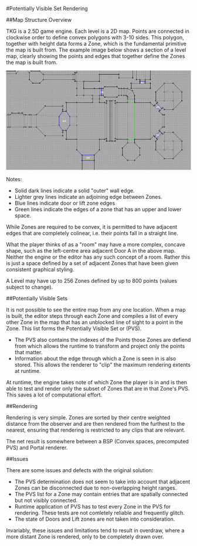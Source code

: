 #Potentially Visible Set Rendering

##Map Structure Overview

TKG is a 2.5D game engine. Each level is a 2D map. Points are connected in clockwise order to define convex polygons with 3-10 sides. This polygon, together with height data forms a Zone, which is the fundamental primitive the map is built from. The example image below shows a section of a level map, clearly showing the points and edges that together define the Zones the map is built from.

![Example](img/map_example.png)

Notes:

- Solid dark lines indicate a solid "outer" wall edge.
- Lighter grey lines indicate an adjoining edge between Zones.
- Blue lines indicate door or lift zone edges
- Green lines indicate the edges of a zone that has an upper and lower space.

While Zones are required to be convex, it is permitted to have adjacent edges that are completely colinear, i.e. their points fall in a straight line.

What the player thinks of as a "room" may have a more complex, concave shape, such as the left-centre area adjacent Door A in the above map. Neither the engine or the editor has any such concept of a room. Rather this is just a space defined by a set of adjacent Zones that have been given consistent graphical styling.

A Level may have up to 256 Zones defined by up to 800 points (values subject to change). 

##Potentially Visible Sets

It is not possible to see the entire map from any one location. When a map is built, the editor steps through each Zone and compiles a list of every other Zone in the map that has an unblocked line of sight to a point in the Zone. This list forms the Potentially Visible Set or (PVS).

- The PVS also contains the indexes of the Points those Zones are defiend from which allows the runtime to transform and project only the points that matter.
- Information about the edge through which a Zone is seen in is also stored. This allows the renderer to "clip" the maximum rendering extents at runtime.

At runtime, the engine takes note of which Zone the player is in and is then able to test and render only the subset of Zones that are in that Zone's PVS. This saves a lot of computational effort.

##Rendering

Rendering is very simple. Zones are sorted by their centre weighted distance from the observer and are then rendered from the furthest to the nearest, ensuring that rendering is restricted to any clips that are relevant.

The net result is somewhere between a BSP (Convex spaces, precomputed PVS) and Portal renderer.

##Issues

There are some issues and defects with the original solution:

- The PVS determination does not seem to take into account that adjacent Zones can be disconnected due to non-overlapping height ranges.
- The PVS list for a Zone may contain entries that are spatially connected but not visibly connected.
- Runtime application of PVS has to test every Zone in the PVS for rendering. These tests are not comletely reliable and frequently glitch.
- The state of Doors and Lift zones are not taken into consideration.

Invariably, these issues and limitations tend to result in overdraw, where a more distant Zone is rendered, only to be completely drawn over.